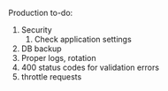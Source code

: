 Production to-do:
1. Security
   1. Check application settings
2. DB backup
3. Proper logs, rotation
6. 400 status codes for validation errors
7. throttle requests
